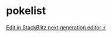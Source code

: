 # pokelist

[Edit in StackBlitz next generation editor ⚡️](https://stackblitz.com/~/github.com/adibadi12/pokelist)